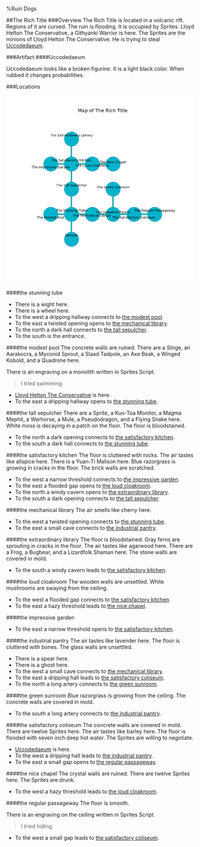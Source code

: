 %Ruin Dogs

##The Rich Title
###Overview
The Rich Title is located in a volcanic rift. Regions of it are cursed. The ruin is flooding. It is occupied by Sprites. <a name="Lloyd-Helton-The-Conservative"></a>Lloyd Helton The Conservative, a Githyanki Warrior is here. The Sprites are the minions of Lloyd Helton The Conservative. He  is trying to steal [Uccodedaeum](#Uccodedaeum). 



###Artifact
####<a name="Uccodedaeum"></a>Uccodedaeum


Uccodedaeum looks like a broken figurine. It is a light black color. When rubbed it changes probabilities. 





###Locations


![](../v2/images/The-Rich-Title.png)

####<a name="the-stunning-tube"></a>the stunning tube




* There is a wight here.
* There is a wheel here.
* To the west a dripping hallway connects to [the modest pool](#the-modest-pool).
* To the east a twisted opening opens to [the mechanical library](#the-mechanical-library).
* To the north a dark hall connects to [the tall sepulcher](#the-tall-sepulcher).
* To the south is the entrance.


####<a name="the-modest-pool"></a>the modest pool
The concrete walls are ruined. There are a Stirge, an Aarakocra, a Myconid Sprout, a Slaad Tadpole, an Axe Beak, a Winged Kobold, and a Quadrone here. 

There is an engraving on a monolith written in Sprites Script. 

> I tried swimming.
>


* [Lloyd Helton The Conservative](#Lloyd-Helton-The-Conservative) is here.
* To the east a dripping hallway opens to [the stunning tube](#the-stunning-tube).


####<a name="the-tall-sepulcher"></a>the tall sepulcher
There are a Sprite, a Kuo-Toa Monitor, a Magma Mephit, a Warhorse, a Mule, a Pseudodragon, and a Flying Snake here. White moss is decaying in a patch on the floor. The floor is bloodstained. 



* To the north a dark opening connects to [the satisfactory kitchen](#the-satisfactory-kitchen).
* To the south a dark hall connects to [the stunning tube](#the-stunning-tube).


####<a name="the-satisfactory-kitchen"></a>the satisfactory kitchen
The floor is cluttered with rocks. The air tastes like allspice here. There is a Yuan-Ti Malison here. Blue razorgrass is growing in cracks in the floor. The brick walls are scratched. 



* To the west a narrow threshold connects to [the impressive garden](#the-impressive-garden).
* To the east a flooded gap opens to [the loud cloakroom](#the-loud-cloakroom).
* To the north a windy cavern opens to [the extraordinary library](#the-extraordinary-library).
* To the south a dark opening connects to [the tall sepulcher](#the-tall-sepulcher).


####<a name="the-mechanical-library"></a>the mechanical library
The air smells like cherry here. 



* To the west a twisted opening connects to [the stunning tube](#the-stunning-tube).
* To the east a small cave connects to [the industrial pantry](#the-industrial-pantry).


####<a name="the-extraordinary-library"></a>the extraordinary library
The floor is bloodstained. Gray ferns are sprouting in cracks in the floor. The air tastes like agarwood here. There are a Frog, a Bugbear, and a Lizardfolk Shaman here. The stone walls are covered in mold. 



* To the south a windy cavern leads to [the satisfactory kitchen](#the-satisfactory-kitchen).


####<a name="the-loud-cloakroom"></a>the loud cloakroom
The wooden walls are unsettled. White mushrooms are swaying from the ceiling. 



* To the west a flooded gap connects to [the satisfactory kitchen](#the-satisfactory-kitchen).
* To the east a hazy threshold leads to [the nice chapel](#the-nice-chapel).


####<a name="the-impressive-garden"></a>the impressive garden




* To the east a narrow threshold opens to [the satisfactory kitchen](#the-satisfactory-kitchen).


####<a name="the-industrial-pantry"></a>the industrial pantry
The air tastes like lavender here. The floor is cluttered with bones. The glass walls are unsettled. 



* There is a spear here.
* There is a ghost here.
* To the west a small cave connects to [the mechanical library](#the-mechanical-library).
* To the east a dripping hall leads to [the satisfactory coliseum](#the-satisfactory-coliseum).
* To the north a long artery connects to [the green sunroom](#the-green-sunroom).


####<a name="the-green-sunroom"></a>the green sunroom
Blue razorgrass is growing from the ceiling. The concrete walls are covered in mold. 



* To the south a long artery connects to [the industrial pantry](#the-industrial-pantry).


####<a name="the-satisfactory-coliseum"></a>the satisfactory coliseum
The concrete walls are covered in mold. There are twelve Sprites here. The air tastes like barley here. The floor is flooded with seven inch deep hot water. The Sprites are willing to negotiate. 



* [Uccodedaeum](#Uccodedaeum) is here.
* To the west a dripping hall leads to [the industrial pantry](#the-industrial-pantry).
* To the east a small gap opens to [the regular passageway](#the-regular-passageway).


####<a name="the-nice-chapel"></a>the nice chapel
The crystal walls are ruined. There are twelve Sprites here. The Sprites are drunk. 



* To the west a hazy threshold leads to [the loud cloakroom](#the-loud-cloakroom).


####<a name="the-regular-passageway"></a>the regular passageway
The floor is smooth. 

There is an engraving on the ceiling written in Sprites Script. 

> I tried hiding.
>


* To the west a small gap leads to [the satisfactory coliseum](#the-satisfactory-coliseum).


